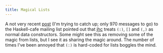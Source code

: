 ```yaml
---
title: Magical Lists
---
```

A not very recent <a href="http://www.haskell.org/pipermail/haskell-cafe/2006-February/014282.html">post</a> (I'm trying to catch up; only 970 messages to go) to the Haskell-cafe mailing list pointed out that <a href="http://repetae.net/john/computer/jhc/">jhc</a> treats <code>(:)</code>, <code>[]</code> and <code>(,)</code> as normal data constructors. Some might see this as removing some of the magic from lists, but I see it as sharing the magic around. The number of times I've been annoyed that <code>(:)</code> is hard-coded for lists boggles the mind.
